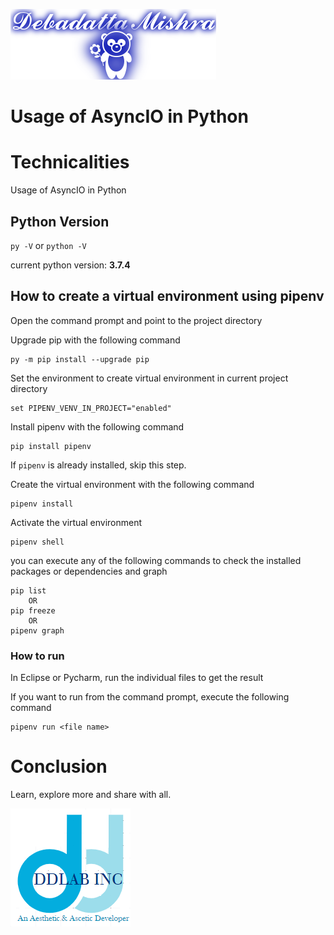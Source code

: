 ![DDLAB](./images/A22.png)
# Usage of AsyncIO in Python

# Technicalities
Usage of AsyncIO in Python

## Python Version

`py -V` or `python -V`

current python version: **3.7.4**

## How to create a virtual environment using pipenv

Open the command prompt and point to the project directory

Upgrade pip with the following command
```
py -m pip install --upgrade pip
```

Set the environment to create virtual environment in current project directory

```
set PIPENV_VENV_IN_PROJECT="enabled"
```

Install pipenv with the following command

```
pip install pipenv
```

If `pipenv` is already installed, skip this step.

Create the virtual environment with the following command

```
pipenv install
```

Activate the virtual environment

```
pipenv shell
```

you can execute any of the following commands to check the installed packages or dependencies and graph

```
pip list
    OR
pip freeze
    OR
pipenv graph
```

### How to run

In Eclipse or Pycharm, run the individual files to get the result

If you want to run from the command prompt, execute the following command

```
pipenv run <file name>
```

Conclusion
==========
Learn, explore more and share with all.

![DDLAB](./images/dd-logo.png)